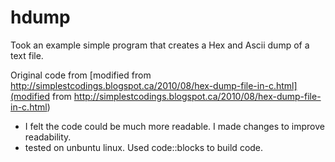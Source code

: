 # hdump

Took an example simple program that creates a Hex and Ascii dump of a text file.

Original code from [modified from http://simplestcodings.blogspot.ca/2010/08/hex-dump-file-in-c.html](modified from http://simplestcodings.blogspot.ca/2010/08/hex-dump-file-in-c.html)

* I felt the code could be much more readable. I made changes to improve readability.
* tested on unbuntu linux. Used code::blocks to build code.
